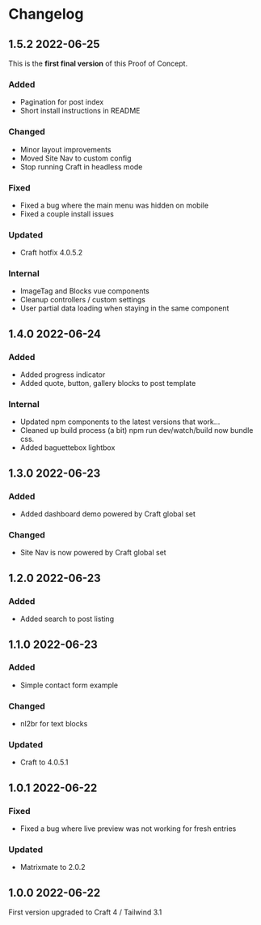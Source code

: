 # Changelog

## 1.5.2 2022-06-25

This is the **first final version** of this Proof of Concept.

### Added

* Pagination for post index
* Short install instructions in README

### Changed

* Minor layout improvements
* Moved Site Nav to custom config
* Stop running Craft in headless mode

### Fixed

* Fixed a bug where the main menu was hidden on mobile
* Fixed a couple install issues

### Updated

* Craft hotfix 4.0.5.2

### Internal

* ImageTag and Blocks vue components
* Cleanup controllers / custom settings
* User partial data loading when staying in the same component

## 1.4.0 2022-06-24

### Added

* Added progress indicator
* Added quote, button, gallery blocks to post template

### Internal

* Updated npm components to the latest versions that work...
* Cleaned up build process (a bit) npm run dev/watch/build now bundle css.
* Added baguettebox lightbox

## 1.3.0 2022-06-23

### Added

* Added dashboard demo powered by Craft global set

### Changed

* Site Nav is now powered by Craft global set

## 1.2.0 2022-06-23

### Added

* Added search to post listing

## 1.1.0 2022-06-23

### Added
* Simple contact form example

### Changed
* nl2br for text blocks

### Updated
* Craft to 4.0.5.1

## 1.0.1 2022-06-22

### Fixed

* Fixed a bug where live preview was not working for fresh entries

### Updated
* Matrixmate to 2.0.2

## 1.0.0 2022-06-22

First version upgraded to Craft 4 / Tailwind 3.1
